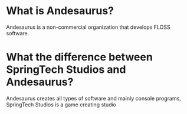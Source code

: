 # What is Andesaurus?
Andesaurus is a non-commercial organization that develops FLOSS software.
# What the difference between SpringTech Studios and Andesaurus?
Andesaurus creates all types of software and mainly console programs, SpringTech Studios is a game creating studio
